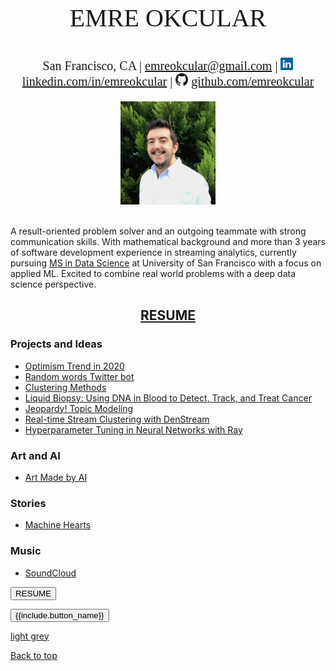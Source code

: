 <p style="text-align: center;font-size:40px;font-family:Times">EMRE OKCULAR</p>

<p style="text-align: center;font-size:20px;font-family:Times">San Francisco, CA | <a href="mailto:emreokcular@gmail.com">emreokcular@gmail.com</a> | <img src="linkedin.jpg" width="20" height="20" alt="linkedin"> <a href="https://www.linkedin.com/in/emreokcular">linkedin.com/in/emreokcular</a> | <img src="github.png" width="20" height="20" alt="github"> <a href="https://www.github.com/emreokcular">github.com/emreokcular</a> </p>  

<center><img src="/resources/emre_kare.jpg" width="30%" and height="30%"></center>
<br style="line-height: 5px"/>
<!---Emre Okcular Personal Website
=======--->

A result-oriented problem solver and an outgoing teammate with strong communication skills. With mathematical background and more than 3 years of software development experience in streaming analytics, currently pursuing [MS in Data Science](https://www.usfca.edu/arts-sciences/graduate-programs/data-science) at University of San Francisco with a focus on applied ML. Excited to combine real world problems with a deep data science perspective. 

<h2 align="center" style="border-bottom: none" ><a href="/resources/Emre_Okcular-Resume.pdf">RESUME</a></h2>

### Projects and Ideas
* [Optimism Trend in 2020](/projects/2020.md)
* [Random words Twitter bot](/projects/kelimebot.md)
* [Clustering Methods](https://github.com/emreokcular/clustering-methods)
* [Liquid Biopsy: Using DNA in Blood to Detect, Track, and Treat Cancer](https://github.com/emreokcular/cancer-detection)
* [Jeopardy! Topic Modeling](https://github.com/emreokcular/jeopardy-topic-modeling)
* [Real-time Stream Clustering with DenStream](https://github.com/emreokcular)
* [Hyperparameter Tuning in Neural Networks with Ray](https://github.com/emreokcular)
<!---* [Deploying and serving NN models with Ray](https://github.com/emreokcular)-->

### Art and AI
* [Art Made by AI]()

### Stories
* [Machine Hearts](/stories/machine_hearts.md)

### Music
* [SoundCloud](https://soundcloud.com/emreokcular)

<button onclick="window.location.href='https://bing.com';">RESUME</button>

<button type="button" class="btn btn-{{include.button_class}} active">{{include.button_name}}</button>

<a href="css/style.css" class="myButton">light grey</a>


[Back to top](#)